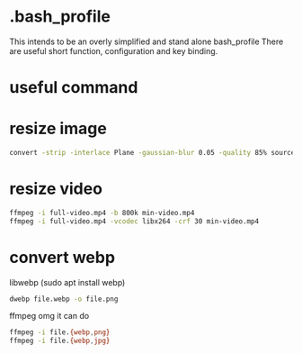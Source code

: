 # .bash_profile
This intends to be an overly simplified and stand alone bash_profile
There are useful short function, configuration and key binding.


# useful command
# resize image
```sh
convert -strip -interlace Plane -gaussian-blur 0.05 -quality 85% source.jpg result.jpg
```

# resize video
```sh
ffmpeg -i full-video.mp4 -b 800k min-video.mp4
ffmpeg -i full-video.mp4 -vcodec libx264 -crf 30 min-video.mp4
```
# convert webp
libwebp (sudo apt install webp)
```sh
dwebp file.webp -o file.png
```
ffmpeg omg it can do
```sh
ffmpeg -i file.{webp,png}
ffmpeg -i file.{webp,jpg}
```
